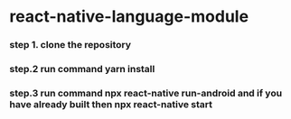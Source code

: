 # react-native-language-module

### step 1. clone the repository


### step.2 run command yarn install

### step.3 run command npx react-native run-android  and if you have already built then npx react-native start

